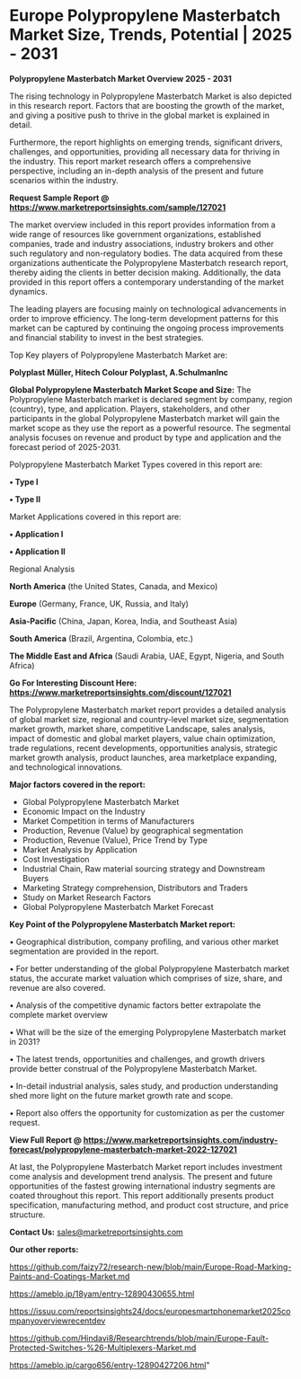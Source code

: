 # Europe Polypropylene Masterbatch Market Size, Trends, Potential | 2025 - 2031

<Strong> Polypropylene Masterbatch Market Overview 2025 - 2031</strong>

The rising technology in Polypropylene Masterbatch Market is also depicted in this research report. Factors that are boosting the growth of the market, and giving a positive push to thrive in the global market is explained in detail.

Furthermore, the report highlights on emerging trends, significant drivers, challenges, and opportunities, providing all necessary data for thriving in the industry. This report market research offers a comprehensive perspective, including an in-depth analysis of the present and future scenarios within the industry.

<strong>Request Sample Report @ <a href=https://www.marketreportsinsights.com/sample/127021>https://www.marketreportsinsights.com/sample/127021</a></strong>

The market overview included in this report provides information from a wide range of resources like government organizations, established companies, trade and industry associations, industry brokers and other such regulatory and non-regulatory bodies. The data acquired from these organizations authenticate the Polypropylene Masterbatch research report, thereby aiding the clients in better decision making. Additionally, the data provided in this report offers a contemporary understanding of the market dynamics.

The leading players are focusing mainly on technological advancements in order to improve efficiency. The long-term development patterns for this market can be captured by continuing the ongoing process improvements and financial stability to invest in the best strategies.

Top Key players of Polypropylene Masterbatch Market are:

<strong>Polyplast Müller, Hitech Colour Polyplast, A.SchulmanInc</strong>

<strong><b>Global Polypropylene Masterbatch Market Scope and Size:</b></strong>
The Polypropylene Masterbatch market is declared segment by company, region (country), type, and application. Players, stakeholders, and other participants in the global Polypropylene Masterbatch market will gain the market scope as they use the report as a powerful resource. The segmental analysis focuses on revenue and product by type and application and the forecast period of 2025-2031.

Polypropylene Masterbatch Market Types covered in this report are:

<strong>• Type I

• Type II</strong>

Market Applications covered in this report are:

<strong>• Application I

• Application II</strong> 

Regional Analysis

<strong>North America</strong> (the United States, Canada, and Mexico)

<strong>Europe</strong> (Germany, France, UK, Russia, and Italy)

<strong>Asia-Pacific</strong> (China, Japan, Korea, India, and Southeast Asia)

<strong>South America</strong> (Brazil, Argentina, Colombia, etc.)

<strong>The Middle East and Africa</strong> (Saudi Arabia, UAE, Egypt, Nigeria, and South Africa)

<strong>Go For Interesting Discount Here: <a href=https://www.marketreportsinsights.com/discount/127021>https://www.marketreportsinsights.com/discount/127021</a></strong>

The Polypropylene Masterbatch market report provides a detailed analysis of global market size, regional and country-level market size, segmentation market growth, market share, competitive Landscape, sales analysis, impact of domestic and global market players, value chain optimization, trade regulations, recent developments, opportunities analysis, strategic market growth analysis, product launches, area marketplace expanding, and technological innovations.

<strong><b>Major factors covered in the report:</b></strong>
<ul>
  <li>Global Polypropylene Masterbatch Market </li>
  <li>Economic Impact on the Industry</li>
  <li>Market Competition in terms of Manufacturers</li>
  <li>Production, Revenue (Value) by geographical segmentation</li>
  <li>Production, Revenue (Value), Price Trend by Type</li>
  <li>Market Analysis by Application</li>
  <li>Cost Investigation</li>
  <li>Industrial Chain, Raw material sourcing strategy and Downstream Buyers</li>
  <li>Marketing Strategy comprehension, Distributors and Traders</li>
  <li>Study on Market Research Factors</li>
  <li>Global Polypropylene Masterbatch Market Forecast</li>
</ul>

<strong><b>Key Point of the Polypropylene Masterbatch Market report:</b></strong>

• Geographical distribution, company profiling, and various other market segmentation are provided in the report.

• For better understanding of the global Polypropylene Masterbatch market status, the accurate market valuation which comprises of size, share, and revenue are also covered.

• Analysis of the competitive dynamic factors better extrapolate the complete market overview

• What will be the size of the emerging Polypropylene Masterbatch market in 2031?

• The latest trends, opportunities and challenges, and growth drivers provide better construal of the Polypropylene Masterbatch Market.

• In-detail industrial analysis, sales study, and production understanding shed more light on the future market growth rate and scope.

• Report also offers the opportunity for customization as per the customer request.

<strong><b>View Full Report @ <a href=https://www.marketreportsinsights.com/industry-forecast/polypropylene-masterbatch-market-2022-127021>https://www.marketreportsinsights.com/industry-forecast/polypropylene-masterbatch-market-2022-127021</a></b></strong>


At last, the Polypropylene Masterbatch Market report includes investment come analysis and development trend analysis. The present and future opportunities of the fastest growing international industry segments are coated throughout this report. This report additionally presents product specification, manufacturing method, and product cost structure, and price structure.

<strong>Contact Us:</strong>
sales@marketreportsinsights.com

<strong>Our other reports:</strong>

<a href=https://github.com/faizy72/research-new/blob/main/Europe-Road-Marking-Paints-and-Coatings-Market.md>https://github.com/faizy72/research-new/blob/main/Europe-Road-Marking-Paints-and-Coatings-Market.md</a>

<a href=https://ameblo.jp/18yam/entry-12890430655.html>https://ameblo.jp/18yam/entry-12890430655.html</a>

<a href=https://issuu.com/reportsinsights24/docs/europesmartphonemarket2025companyoverviewrecentdev>https://issuu.com/reportsinsights24/docs/europesmartphonemarket2025companyoverviewrecentdev</a>

<a href=https://github.com/Hindavi8/Researchtrends/blob/main/Europe-Fault-Protected-Switches-%26-Multiplexers-Market.md>https://github.com/Hindavi8/Researchtrends/blob/main/Europe-Fault-Protected-Switches-%26-Multiplexers-Market.md</a>

<a href=https://ameblo.jp/cargo656/entry-12890427206.html>https://ameblo.jp/cargo656/entry-12890427206.html</a>"

